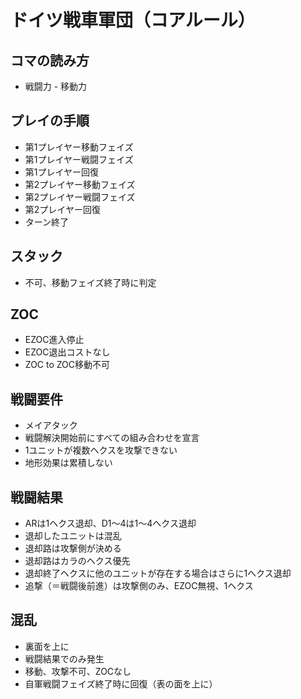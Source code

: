 # ドイツ戦車軍団（コアルール）

## コマの読み方
- 戦闘力 - 移動力

## プレイの手順
- 第1プレイヤー移動フェイズ
- 第1プレイヤー戦闘フェイズ
- 第1プレイヤー回復
- 第2プレイヤー移動フェイズ
- 第2プレイヤー戦闘フェイズ
- 第2プレイヤー回復
- ターン終了

## スタック
- 不可、移動フェイズ終了時に判定

## ZOC
- EZOC進入停止
- EZOC退出コストなし
- ZOC to ZOC移動不可

## 戦闘要件
- メイアタック
- 戦闘解決開始前にすべての組み合わせを宣言
- 1ユニットが複数ヘクスを攻撃できない
- 地形効果は累積しない

## 戦闘結果
- ARは1ヘクス退却、D1～4は1～4ヘクス退却
- 退却したユニットは混乱
- 退却路は攻撃側が決める
- 退却路はカラのヘクス優先
- 退却終了ヘクスに他のユニットが存在する場合はさらに1ヘクス退却
- 追撃（＝戦闘後前進）は攻撃側のみ、EZOC無視、1ヘクス

## 混乱
- 裏面を上に
- 戦闘結果でのみ発生
- 移動、攻撃不可、ZOCなし
- 自軍戦闘フェイズ終了時に回復（表の面を上に）
